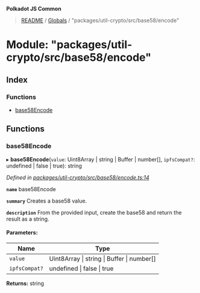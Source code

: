 **Polkadot JS Common**

> [README](../README.md) / [Globals](../globals.md) / "packages/util-crypto/src/base58/encode"

# Module: "packages/util-crypto/src/base58/encode"

## Index

### Functions

* [base58Encode](_packages_util_crypto_src_base58_encode_.md#base58encode)

## Functions

### base58Encode

▸ **base58Encode**(`value`: Uint8Array \| string \| Buffer \| number[], `ipfsCompat?`: undefined \| false \| true): string

*Defined in [packages/util-crypto/src/base58/encode.ts:14](https://github.com/polkadot-js/common/blob/aff78c2e/packages/util-crypto/src/base58/encode.ts#L14)*

**`name`** base58Encode

**`summary`** Creates a base58 value.

**`description`** 
From the provided input, create the base58 and return the result as a string.

#### Parameters:

Name | Type |
------ | ------ |
`value` | Uint8Array \| string \| Buffer \| number[] |
`ipfsCompat?` | undefined \| false \| true |

**Returns:** string
